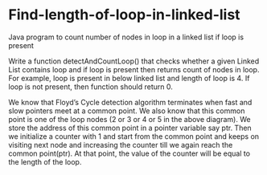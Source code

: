 # Find-length-of-loop-in-linked-list
Java program to count number of nodes in loop in a linked list if loop is present  




Write a function detectAndCountLoop() that checks whether a given Linked List contains loop and if loop is present then returns count of nodes in loop. For example, loop is present in below linked list and length of loop is 4. If loop is not present, then function should return 0.

We know that Floyd’s Cycle detection algorithm terminates when fast and slow pointers meet at a common point. We also know that this common point is one of the loop nodes (2 or 3 or 4 or 5 in the above diagram). We store the address of this common point in a pointer variable say ptr. Then we initialize a counter with 1 and start from the common point and keeps on visiting next node and increasing the counter till we again reach the common point(ptr). At that point, the value of the counter will be equal to the length of the loop.
